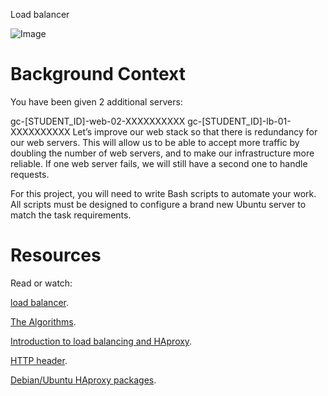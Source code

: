 Load balancer


![Image](https://s3.amazonaws.com/intranet-projects-files/holbertonschool-sysadmin_devops/275/qfdked8.png"icon")

Background Context
====================
You have been given 2 additional servers:

gc-[STUDENT_ID]-web-02-XXXXXXXXXX
gc-[STUDENT_ID]-lb-01-XXXXXXXXXX
Let’s improve our web stack so that there is redundancy for our web servers. This will allow us to be able to accept more traffic by doubling the number of web servers, and to make our infrastructure more reliable. If one web server fails, we will still have a second one to handle requests.

For this project, you will need to write Bash scripts to automate your work. All scripts must be designed to configure a brand new Ubuntu server to match the task requirements.

Resources
=========
Read or watch:

[load balancer](https://www.thegeekstuff.com/2016/01/load-balancer-intro/).

[The Algorithms](https://community.f5.com/t5/technical-articles/intro-to-load-balancing-for-developers-the-algorithms/ta-p/273759).

[Introduction to load balancing and HAproxy](https://www.digitalocean.com/community/tutorials/an-introduction-to-haproxy-and-load-balancing-concepts).

[HTTP header](https://www.techopedia.com/definition/27178/http-header).

[Debian/Ubuntu HAproxy packages](https://haproxy.debian.net/).
